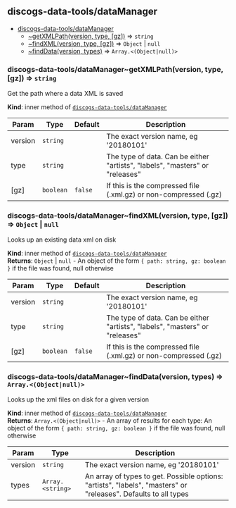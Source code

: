 <a name="module_discogs-data-tools/dataManager"></a>

## discogs-data-tools/dataManager

* [discogs-data-tools/dataManager](#module_discogs-data-tools/dataManager)
    * [~getXMLPath(version, type, [gz])](#module_discogs-data-tools/dataManager..getXMLPath) ⇒ <code>string</code>
    * [~findXML(version, type, [gz])](#module_discogs-data-tools/dataManager..findXML) ⇒ <code>Object</code> \| <code>null</code>
    * [~findData(version, types)](#module_discogs-data-tools/dataManager..findData) ⇒ <code>Array.&lt;(Object\|null)&gt;</code>

<a name="module_discogs-data-tools/dataManager..getXMLPath"></a>

### discogs-data-tools/dataManager~getXMLPath(version, type, [gz]) ⇒ <code>string</code>
Get the path where a data XML is saved

**Kind**: inner method of [<code>discogs-data-tools/dataManager</code>](#module_discogs-data-tools/dataManager)  

| Param | Type | Default | Description |
| --- | --- | --- | --- |
| version | <code>string</code> |  | The exact version name, eg '20180101' |
| type | <code>string</code> |  | The type of data. Can be either "artists", "labels", "masters" or "releases" |
| [gz] | <code>boolean</code> | <code>false</code> | If this is the compressed file (.xml.gz) or non-compressed (.gz) |

<a name="module_discogs-data-tools/dataManager..findXML"></a>

### discogs-data-tools/dataManager~findXML(version, type, [gz]) ⇒ <code>Object</code> \| <code>null</code>
Looks up an existing data xml on disk

**Kind**: inner method of [<code>discogs-data-tools/dataManager</code>](#module_discogs-data-tools/dataManager)  
**Returns**: <code>Object</code> \| <code>null</code> - An object of the form `{ path: string, gz: boolean }`if the file was found, null otherwise  

| Param | Type | Default | Description |
| --- | --- | --- | --- |
| version | <code>string</code> |  | The exact version name, eg '20180101' |
| type | <code>string</code> |  | The type of data. Can be either "artists", "labels", "masters" or "releases" |
| [gz] | <code>boolean</code> | <code>false</code> | If this is the compressed file (.xml.gz) or non-compressed (.gz) |

<a name="module_discogs-data-tools/dataManager..findData"></a>

### discogs-data-tools/dataManager~findData(version, types) ⇒ <code>Array.&lt;(Object\|null)&gt;</code>
Looks up the xml files on disk for a given version

**Kind**: inner method of [<code>discogs-data-tools/dataManager</code>](#module_discogs-data-tools/dataManager)  
**Returns**: <code>Array.&lt;(Object\|null)&gt;</code> - An array of results for each type:An object of the form `{ path: string, gz: boolean }` if the file was found,null otherwise  

| Param | Type | Description |
| --- | --- | --- |
| version | <code>string</code> | The exact version name, eg '20180101' |
| types | <code>Array.&lt;string&gt;</code> | An array of types to get. Possible options: "artists", "labels", "masters" or "releases".  Defaults to all types |

